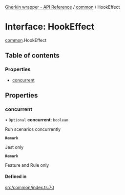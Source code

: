 [Gherkin wrapper - API Reference](../README.md) / [common](../modules/common.md) / HookEffect

# Interface: HookEffect

[common](../modules/common.md).HookEffect

## Table of contents

### Properties

- [concurrent](common.HookEffect.md#concurrent)

## Properties

### concurrent

• `Optional` **concurrent**: `boolean`

Run scenarios concurrently

**`Remark`**

Jest only

**`Remark`**

Feature and Rule only

#### Defined in

[src/common/index.ts:70](https://github.com/Niitch/gherkin-wrapper/blob/0fb44bdd84c0fef4ddb343cfa7f4026e36d5dacf/src/common/index.ts#L70)
